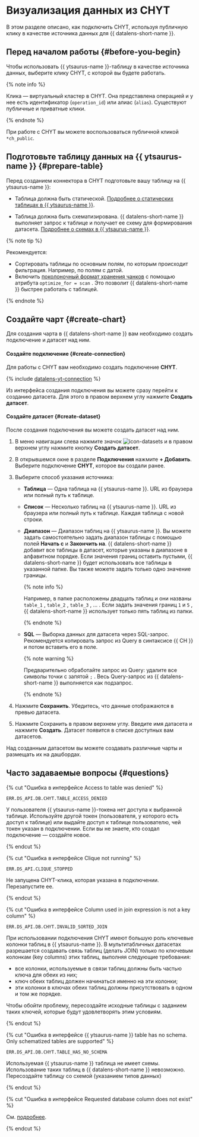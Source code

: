 

# Визуализация данных из CHYT



В этом разделе описано, как подключить CHYT, используя публичную клику в качестве источника данных для {{ datalens-short-name }}.

## Перед началом работы {#before-you-begin}

Чтобы использовать {{ ytsaurus-name }}-таблицу в качестве источника данных, выберите клику CHYT, с которой вы будете работать.

{% note info %}

Клика — виртуальный кластер в CHYT. Она представлена операцией и у нее есть идентификатор (`operation_id`) или алиас (`alias`). Существуют публичные и приватные клики.

{% endnote %}


При работе с CHYT вы можете воспользоваться публичной кликой `*ch_public`.

## Подготовьте таблицу данных на {{ ytsaurus-name }} {#prepare-table}

Перед созданием коннектора в CHYT подготовьте вашу таблицу на {{ ytsaurus-name }}:

- Таблица должна быть статической. [Подробнее о статических таблицах в {{ ytsaurus-name }}](https://ytsaurus.tech/docs/ru/user-guide/storage/static-tables).

- Таблица должна быть схематизирована. {{ datalens-short-name }} выполняет запрос к таблице и получает ее схему для формирования датасета. [Подробнее о схемах в {{ ytsaurus-name }}](https://ytsaurus.tech/docs/ru/user-guide/storage/static-schema).

{% note tip %}

Рекомендуется:

* Сортировать таблицы по основным полям, по которым происходит фильтрация. Например, по полям с датой.
* Включить [поколоночный формат хранения чанков](https://ytsaurus.tech/docs/ru/user-guide/storage/chunks#columns) с помощью атрибута `optimize_for = scan` . Это позволит {{ datalens-short-name }} быстрее работать с таблицей.

{% endnote %}

## Создайте чарт {#create-chart}


Для создания чарта в {{ datalens-short-name }} вам необходимо создать подключение и датасет над ним.

#### Создайте подключение {#create-connection}

Для работы с CHYT вам необходимо создать подключение **CHYT**.

 {% include [datalens-yt-connection](../../_includes/datalens/internal/datalens-yt-connection.md) %}
 
Из интерфейса создания подключения вы можете сразу перейти к созданию датасета. Для этого в правом верхнем углу нажмите **Создать датасет**.

#### Создайте датасет {#create-dataset}

После создания подключения вы можете создать датасет над ним.

1. В меню навигации слева нажмите значок ![icon-datasets](../../_assets/console-icons/circles-intersection.svg) и в правом верхнем углу нажмите кнопку **Создать датасет**.
1. В открывшемся окне в разделе **Подключения** нажмите **+ Добавить**. Выберите подключение **CHYT**, которое вы создали ранее.

1. Выберите способ указания источника:

    - **Таблица** — Одна таблица на {{ ytsaurus-name }}. URL из браузера или полный путь к таблице.

    - **Список** — Несколько таблиц на {{ ytsaurus-name }}. URL из браузера или полный путь к таблице. Каждая таблица с новой строки.

    - **Диапазон** — Диапазон таблиц на {{ ytsaurus-name }}. Вы можете задать самостоятельно задать диапазон таблицы с помощью полей **Начать с** и **Закончить на**. {{ datalens-short-name }} добавит все таблицы в датасет, которые указаны в диапазоне в алфавитном порядке. Если значения границ оставить пустыми, {{ datalens-short-name }} будет использовать все таблицы в указанной папке. Вы также можете задать только одно значение границы.

      {% note info %}

      Например, в папке расположены двадцать таблиц и они названы `table_1` , `table_2` , `table_3` , ... . Если задать значения границ `1`  и `5` , {{ datalens-short-name }} использует только пять таблиц из папки.

      {% endnote %}

    - **SQL** — Выборка данных для датасета через SQL-запрос. Рекомендуется копировать запрос из Query в синтаксисе {{ CH }} и потом вставить его в поле. 

      {% note warning %}

      Предварительно обработайте запрос из Query: удалите все символы точки с запятой `;` . Весь Query-запрос из {{ datalens-short-name }} выполняется как подзапрос.

      {% endnote %}

1. Нажмите **Сохранить**. Убедитесь, что данные отображаются в превью датасета.

1. Нажмите Сохранить в правом верхнем углу. Введите имя датасета и нажмите **Создать**. Датасет появится в списке доступных вам датасетов.

Над созданным датасетом вы можете создавать различные чарты и размещать их на дашбордах.

## Часто задаваемые вопросы {#questions}


{% cut "Ошибка в интерфейсе Access to table was denied" %}

`ERR.DS_API.DB.CHYT.TABLE_ACCESS_DENIED `

У пользователя {{ ytsaurus-name }}-токена нет доступа к выбранной таблице. Используйте другой токен (пользователя, у которого есть доступ к таблице) или выдайте доступ к таблице пользователю, чей токен указан в подключении.
Если вы не знаете, кто создал подключение — создайте новое.

{% endcut %}

{% cut "Ошибка в интерфейсе Clique not running" %}

`ERR.DS_API.CLIQUE_STOPPED` 

Не запущена CHYT-клика, которая указана в подключении. Перезапустите ее.

{% endcut %}

{% cut "Ошибка в интерфейсе Column used in join expression is not a key column" %}

`ERR.DS_API.DB.CHYT.INVALID_SORTED_JOIN`

При использовании подключения CHYT имеют большую роль ключевые колонки таблиц в {{ ytsaurus-name }}. В мультитабличных датасетах разрешается создавать связь таблиц (делать JOIN) только по ключевым колонкам (key columns) этих таблиц, выполняя следующие требования:
* все колонки, используемые в связи таблиц должны быть частью ключа для обеих из них;
* ключ обеих таблиц должен начинаться именно на эти колонки;
* эти колонки в ключах обеих таблиц должны присутствовать в одном и том же порядке.

Чтобы обойти проблему, пересоздайте исходные таблицы с заданием таких ключей, которые будут удовлетворять этим условиям.

{% endcut %}


{% cut "Ошибка в интерфейсе {{ ytsaurus-name }} table has no schema. Only schematized tables are supported" %}

`ERR.DS_API.DB.CHYT.TABLE_HAS_NO_SCHEMA`

Используемая {{ ytsaurus-name }} таблица не имеет схемы. Использование таких таблиц в {{ datalens-short-name }} невозможно. Пересоздайте таблицу со схемой (указанием типов данных)

{% endcut %}


{% cut "Ошибка в интерфейсе Requested database column does not exist" %}

См. [подробнее](../../datalens/troubleshooting/errors/ERR-DS_API-DB-COLUMN_DOES_NOT_EXIST.md).

{% endcut %}

